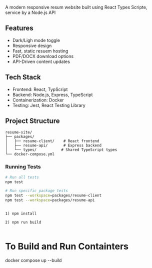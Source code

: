 A modern responsive resum website built using React Types Scripte, service by a Node.js API

## Features
- Dark/Ligh mode toggle
- Responsive design
- Fast, static resuem hosting
- PDF/DOCX download options
- API-Driven content updates

## Tech Stack
- Frontend: React, TypScript
- Backend: Node.js, Express, TypeScript
- Containerization: Docker
- Testing: Jest, React Testing Library 

## Project Structure

```
resume-site/
├── packages/
│   ├── resume-client/    # React frontend
│   ├── resume-api/       # Express backend
│   └── types/           # Shared TypeScript types
└── docker-compose.yml
```

### Running Tests

```bash
# Run all tests
npm test

# Run specific package tests
npm test --workspace=packages/resume-client
npm test --workspace=packages/resume-api
```

<code>
1) npm install <br>
2) npm run build <br>
</code>
 
# To Build and Run Containters
docker compose up --build